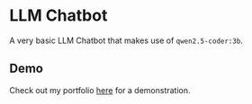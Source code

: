 # LLM Chatbot

A very basic LLM Chatbot that makes use of `qwen2.5-coder:3b`.

## Demo

Check out my portfolio [here](https://your-portfolio.com) for a demonstration.
